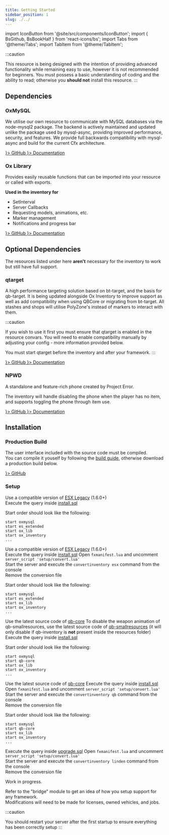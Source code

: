 ```yaml
---
title: Getting Started
sidebar_position: 1
slug: ./../
---
```


import IconButton from '@site/src/components/IconButton';
import { BsGithub, BsBookHalf } from 'react-icons/bs';
import Tabs from '@theme/Tabs';
import TabItem from '@theme/TabItem';

:::caution

This resource is being designed with the intention of providing advanced functionality while remaining easy to use,
however it is not recommended for beginners. You must possess a basic understanding of coding and the ability to read;
otherwise you **should not** install this resource.
:::

## Dependencies

### OxMySQL

We utilise our own resource to communicate with MySQL databases via the node-mysql2 package.
The backend is actively maintained and updated unlike the package used by mysql-async, providing improved performance, security, and features.
We provide full backwards compatibility with mysql-async and build for the current Cfx architecture.

<div style={{ display: 'flex' }}>
  <a href="https://www.github.com/overextended/oxmysql/releases/latest" style={{ marginRight: '0.6rem' }}>
    <IconButton side="left" icon={<BsGithub />}>
      GitHub
    </IconButton>
  </a>
  <a href="../oxmysql">
    <IconButton side="left" icon={<BsBookHalf />}>
      Documentation
    </IconButton>
  </a>
</div>

### Ox Library

Provides easily reusable functions that can be imported into your resource or called with exports.

**Used in the inventory for**

- SetInterval
- Server Callbacks
- Requesting models, animations, etc.
- Marker management
- Notifications and progress bar

<div style={{ display: 'flex' }}>
  <a href="https://www.github.com/overextended/ox_lib/releases/latest" style={{ marginRight: '0.6rem' }}>
    <IconButton side="left" icon={<BsGithub />}>
      GitHub
    </IconButton>
  </a>
  <a href="../library">
    <IconButton side="left" icon={<BsBookHalf />}>
      Documentation
    </IconButton>
  </a>
</div>

## Optional Dependencies

The resources listed under here **aren't** necessary for the inventory to work but still have full support.

### qtarget

A high performance targeting solution based on bt-target, and the basis for qb-target.
It is being updated alongside Ox Inventory to improve support as well as add compatibility when using QBCore or migrating from bt-target.
All stashes and shops will utilise PolyZone's instead of markers to interact with them.

:::caution

If you wish to use it first you must ensure that qtarget is enabled in the resource convars.
You will need to enable compatibility manually by adjusting your config - more information provided below.

You must start qtarget before the inventory and after your framework.
:::

<div style={{ display: 'flex' }}>
  <a href="https://www.github.com/overextended/qtarget" style={{ marginRight: '0.6rem' }}>
    <IconButton side="left" icon={<BsGithub />}>
      GitHub
    </IconButton>
  </a>
  <a href="https://overextended.github.io/qtarget/">
    <IconButton side="left" icon={<BsBookHalf />}>
      Documentation
    </IconButton>
  </a>
</div>

### NPWD

A standalone and feature-rich phone created by Project Error.

The inventory will handle disabling the phone when the player has no item, and supports toggling the phone through item use.

<div style={{ display: 'flex' }}>
  <a href="https://www.github.com/project-error/npwd" style={{ marginRight: '0.6rem' }}>
    <IconButton side="left" icon={<BsGithub />}>
      GitHub
    </IconButton>
  </a>
  <a href="https://projecterror.dev/docs">
    <IconButton side="left" icon={<BsBookHalf />}>
      Documentation
    </IconButton>
  </a>
</div>

## Installation

### Production Build

The user interface included with the source code must be compiled.  
You can compile it youself by following the [build guide](./Guides/inventory_ui), otherwise download a production build below.

<div style={{ width: 'fit-content' }}>
  <a href="https://www.github.com/overextended/ox_inventory/releases/latest" style={{ marginRight: '0.6rem' }}>
    <IconButton side="left" icon={<BsGithub />}>
      GitHub
    </IconButton>
  </a>
</div>

### Setup

<Tabs>
<TabItem value="fresh_esx" label="Fresh ESX" default>

Use a compatible version of [ESX Legacy](https://github.com/esx-framework/esx-legacy) (1.6.0+)  
Execute the query inside [install.sql](https://github.com/overextended/ox_inventory/blob/main/setup/install.sql)

Start order should look like the following:

```
start oxmysql
start es_extended
start ox_lib
start ox_inventory
...
```

</TabItem>
<TabItem value="convert_esx" label="Convert ESX">

Use a compatible version of [ESX Legacy](https://github.com/esx-framework/esx-legacy) (1.6.0+)  
Execute the query inside [install.sql](https://github.com/overextended/ox_inventory/blob/main/setup/install.sql)
Open `fxmanifest.lua` and uncomment `server_script 'setup/convert.lua'`  
Start the server and execute the `convertinventory esx` command from the console  
Remove the conversion file

Start order should look like the following:

```
start oxmysql
start es_extended
start ox_lib
start ox_inventory
...
```

</TabItem>
<TabItem value="fresh_qb" label="Fresh QBCore" default>

Use the latest source code of [qb-core](https://github.com/qbcore-framework/qb-core)
To disable the weapon animation of qb-smallresources, use the latest source code of [qb-smallresources](https://github.com/qbcore-framework/qb-smallresources) (it will only disable if qb-inventory is **not** present inside the resources folder)
Execute the query inside [install.sql](https://github.com/overextended/ox_inventory/blob/main/setup/install.sql)

Start order should look like the following:

```
start oxmysql
start qb-core
start ox_lib
start ox_inventory
...
```

</TabItem>
<TabItem value="convert_qb" label="Convert QBCore">

Use the latest source code of [qb-core](https://github.com/qbcore-framework/qb-core)
Execute the query inside [install.sql](https://github.com/overextended/ox_inventory/blob/main/setup/install.sql)
Open `fxmanifest.lua` and uncomment `server_script 'setup/convert.lua'`  
Start the server and execute the `convertinventory qb` command from the console  
Remove the conversion file

Start order should look like the following:

```
start oxmysql
start qb-core
start ox_lib
start ox_inventory
...
```

</TabItem>
<TabItem value="convert_linden" label="Upgrade from Linden Inventory">

Execute the query inside [upgrade.sql](https://github.com/overextended/ox_inventory/blob/main/setup/upgrade.sql)
Open `fxmanifest.lua` and uncomment `server_script 'setup/convert.lua'`  
Start the server and execute the `convertinventory linden` command from the console  
Remove the conversion file

</TabItem>
<TabItem value="standalone" label="Standalone">

Work in progress.

Refer to the "bridge" module to get an idea of how you setup support for any framework.  
Modifications will need to be made for licenses, owned vehicles, and jobs.

</TabItem>
</Tabs>

:::caution

You should restart your server after the first startup to ensure everything has been correctly setup
:::
